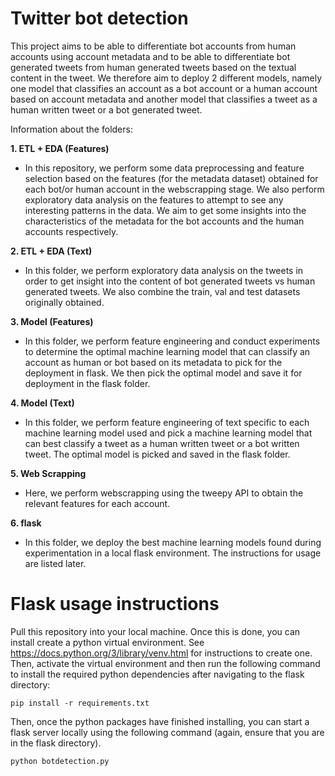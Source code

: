# Twitter bot detection
This project aims to be able to differentiate bot accounts from human accounts using account metadata and to be able to differentiate bot generated tweets from human generated tweets based on the textual content in the tweet. We therefore aim to deploy 2 different models, namely one model that classifies an account as a bot account or a human account based on account metadata and another model that classifies a tweet as a human written tweet or a bot generated tweet.

Information about the folders:

**1. ETL + EDA (Features)**

* In this repository, we perform some data preprocessing and feature selection based on the features (for the metadata dataset) obtained for each bot/or human account in the webscrapping stage. We also perform exploratory data analysis on the features to attempt to see any interesting patterns in the data. We aim to get some insights into the characteristics of the metadata for the bot accounts and the human accounts respectively.

**2. ETL + EDA (Text)**

* In this folder, we perform exploratory data analysis on the tweets in order to get insight into the content of bot generated tweets vs human generated tweets. We also combine the train, val and test datasets originally obtained.

**3. Model (Features)**
* In this folder, we perform feature engineering and conduct experiments to determine the optimal machine learning model that can classify an account as human or bot based on its metadata to pick for the deployment in flask. We then pick the optimal model and save it for deployment in the flask folder.

**4. Model (Text)**

* In this folder, we perform feature engineering of text specific to each machine learning model used and pick a machine learning model that can best classify a tweet as a human written tweet or a bot written tweet. The optimal model is picked and saved in the flask folder.

**5. Web Scrapping**
* Here, we perform webscrapping using the tweepy API to obtain the relevant features for each account.

**6. flask**
* In this folder, we deploy the best machine learning models found during experimentation in a local flask environment. The instructions for usage are listed later.

# Flask usage instructions
Pull this repository into your local machine. Once this is done, you can install create a python virtual environment. See https://docs.python.org/3/library/venv.html for instructions to create one. Then, activate the virtual environment and then run the following command to install the required python dependencies after navigating to the flask directory:
```
pip install -r requirements.txt
```

Then, once the python packages have finished installing, you can start a flask server locally using the following command (again, ensure that you are in the flask directory).

```
python botdetection.py
```
